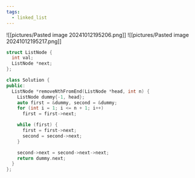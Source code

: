 ```yaml
---
tags:
  - linked_list
---
```

![[pictures/Pasted image 20241012195206.png]]
![[pictures/Pasted image 20241012195217.png]]


```c++
struct ListNode {
  int val;
  ListNode *next;
};

class Solution {
public:
  ListNode *removeNthFromEnd(ListNode *head, int n) {
    ListNode dummy{-1, head};
    auto first = &dummy, second = &dummy;
    for (int i = 1; i <= n + 1; i++)
      first = first->next;

    while (first) {
      first = first->next;
      second = second->next;
    }

    second->next = second->next->next;
    return dummy.next;
  }
};
```